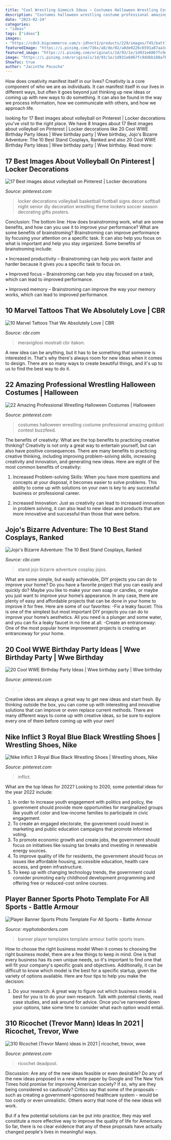 ```yaml
---
title: "Cool Wrestling Gimmick Ideas ~ Costumes Halloween Wrestling Costume Professional Amazing Goldust Contest Buzzfeed"
description: "Costumes halloween wrestling costume professional amazing goldust contest buzzfeed"
date: "2023-02-24"
categories:
- "ideas"
tags: ["ideas"]
images:
- "https://cdn3.bigcommerce.com/s-jdhnct1/products/229/images/745/battle_armour_48x72_banner__24849.1446754603.500.625.jpg?c=2"
featuredImage: "https://i.pinimg.com/736x/a8/de/02/a8de0226c6591a87aa3c4e1a03f75334--wrestling-shoes-royal-blue.jpg"
featured_image: "https://i.pinimg.com/originals/1d/93/1e/1d931e6067fc9ddbb188a7b6e3aab0ec.jpg"
image: "https://i.pinimg.com/originals/1d/93/1e/1d931e6067fc9ddbb188a7b6e3aab0ec.jpg"
ShowToc: true
author: "Jacinthe Pacocha"
---
```



How does creativity manifest itself in our lives?
Creativity is a core component of who we are as individuals. It can manifest itself in our lives in different ways, but often it goes beyond just thinking up new ideas or coming up with new ways to do something. It can also be found in the way we process information, how we communicate with others, and how we approach life.

	

		
looking for 17 Best images about volleyball on Pinterest | Locker decorations you've visit to the right place. We have 8 Images about 17 Best images about volleyball on Pinterest | Locker decorations like 20 Cool WWE Birthday Party Ideas | Wwe birthday party | Wwe birthday, Jojo&#039;s Bizarre Adventure: The 10 Best Stand Cosplays, Ranked and also 20 Cool WWE Birthday Party Ideas | Wwe birthday party | Wwe birthday. Read more:
		
    
## 17 Best Images About Volleyball On Pinterest | Locker Decorations

<img loading=lazy src="https://s-media-cache-ak0.pinimg.com/736x/b0/b7/cb/b0b7cb5fb8e8ac01feea016aaed71fcd.jpg" onerror="this.onerror=null;this.src='https://tse3.mm.bing.net/th?id=OIP.FZolhzndF1iAFokCBe7sIgHaJ3&amp;pid=15.1';" alt="17 Best images about volleyball on Pinterest | Locker decorations">

_Source: pinterest.com_

>locker decorations volleyball basketball football signs decor softball night senior diy decoration wrestling theme lockers soccer season decorating gifts posters. 

	

Conclusion: The bottom line: How does brainstroming work, what are some benefits, and how can you use it to improve your performance?
What are some benefits of brainstroming?
Brainstroming can improve performance by focusing your attention on a specific task. It can also help you focus on what is important and help you stay organized. Some benefits of brainstroming include:

• Increased productivity – Brainstroming can help you work faster and harder because it gives you a specific task to focus on.

• Improved focus – Brainstroming can help you stay focused on a task, which can lead to improved performance.

• Improved memory – Brainstroming can improve the way your memory works, which can lead to improved performance.

    
## 10 Marvel Tattoos That We Absolutely Love | CBR

<img loading=lazy src="https://static1.cbrimages.com/wordpress/wp-content/uploads/2020/03/Webp.net-resizeimage-46.jpg" onerror="this.onerror=null;this.src='https://tse3.mm.bing.net/th?id=OIP._JKeBio_oopi_Pcm_AIiBgHaD5&amp;pid=15.1';" alt="10 Marvel Tattoos That We Absolutely Love | CBR">

_Source: cbr.com_

>meravigliosi mostrati cbr itakon. 

	

A new idea can be anything, but it has to be something that someone is interested in. That's why there's always room for new ideas when it comes to design. There are so many ways to create beautiful things, and it's up to us to find the best way to do it.

    
## 22 Amazing Professional Wrestling Halloween Costumes | Halloween

<img loading=lazy src="https://i.pinimg.com/originals/d1/61/6c/d1616cea77f5f7b79d16330c86f369c4.jpg" onerror="this.onerror=null;this.src='https://tse2.mm.bing.net/th?id=OIP.1Vnzf1kPaRrdMbGUK7gKlgHaJ3&amp;pid=15.1';" alt="22 Amazing Professional Wrestling Halloween Costumes | Halloween">

_Source: pinterest.com_

>costumes halloween wrestling costume professional amazing goldust contest buzzfeed. 

	

The benefits of creativity: What are the top benefits to practicing creative thinking?
Creativity is not only a great way to entertain yourself, but can also have positive consequences. There are many benefits to practicing creative thinking, including improving problem-solving skills, increasing creativity and innovation, and generating new ideas. Here are eight of the most common benefits of creativity:
1. Increased Problem-solving Skills: When you have more questions and concepts at your disposal, it becomes easier to solve problems. This ability to come up with solutions on your own is key to any successful business or professional career.

2. increased Innovation: Just as creativity can lead to increased innovation in problem solving, it can also lead to new ideas and products that are more innovative and successful than those that were before.

    
## Jojo&#039;s Bizarre Adventure: The 10 Best Stand Cosplays, Ranked

<img loading=lazy src="https://static3.cbrimages.com/wordpress/wp-content/uploads/2020/04/jojo-stand-cosplay-featured-image.jpg" onerror="this.onerror=null;this.src='https://tse1.mm.bing.net/th?id=OIP.qyEaCe1Wxb83u6mpa64YKgHaD5&amp;pid=15.1';" alt="Jojo&#039;s Bizarre Adventure: The 10 Best Stand Cosplays, Ranked">

_Source: cbr.com_

>stand jojo bizarre adventure cosplay jojos. 

	

What are some simple, but easily achievable, DIY projects you can do to improve your home?
Do you have a favorite project that you can easily and quickly do? Maybe you like to make your own soap or candles, or maybe you just want to improve your home’s appearance. In any case, there are plenty of easy and affordable projects that can be done in your home to improve it for free. Here are some of our favorites: 
-Fix a leaky faucet: This is one of the simplest but most important DIY projects you can do to improve your home’s aesthetics. All you need is a plunger and some water, and you can fix a leaky faucet in no time at all. 
-Create an entranceway: One of the most popular home improvement projects is creating an entranceway for your home.

    
## 20 Cool WWE Birthday Party Ideas | Wwe Birthday Party | Wwe Birthday

<img loading=lazy src="https://i.pinimg.com/originals/1d/93/1e/1d931e6067fc9ddbb188a7b6e3aab0ec.jpg" onerror="this.onerror=null;this.src='https://tse1.mm.bing.net/th?id=OIP.fxPSZk98RFcp1lJKEsRMRAHaJ4&amp;pid=15.1';" alt="20 Cool WWE Birthday Party Ideas | Wwe birthday party | Wwe birthday">

_Source: pinterest.com_

>. 

	

Creative ideas are always a great way to get new ideas and start fresh. By thinking outside the box, you can come up with interesting and innovative solutions that can improve or even replace current methods. There are many different ways to come up with creative ideas, so be sure to explore every one of them before coming up with your own!

    
## Nike Inflict 3 Royal Blue Black Wrestling Shoes | Wrestling Shoes, Nike

<img loading=lazy src="https://i.pinimg.com/736x/a8/de/02/a8de0226c6591a87aa3c4e1a03f75334--wrestling-shoes-royal-blue.jpg" onerror="this.onerror=null;this.src='https://tse3.mm.bing.net/th?id=OIP.Y_cIgPM7ERQIGZ6jZe1o5gAAAA&amp;pid=15.1';" alt="Nike Inflict 3 Royal Blue Black Wrestling Shoes | Wrestling shoes, Nike">

_Source: pinterest.com_

>inflict. 

	

What are the top Ideas for 2022?
Looking to 2020, some potential ideas for the year 2022 include: 
1) In order to increase youth engagement with politics and policy, the government should provide more opportunities for marginalized groups like youth of color and low-income families to participate in civic engagement. 
2) To create an engaged electorate, the government could invest in marketing and public education campaigns that promote informed voting. 
3) To promote economic growth and create jobs, the government should focus on initiatives like issuing tax breaks and investing in renewable energy sources. 
4) To improve quality of life for residents, the government should focus on issues like affordable housing, accessible education, health care access, and green infrastructure. 
5) To keep up with changing technology trends, the government could consider promoting early childhood development programming and offering free or reduced-cost online courses.

    
## Player Banner Sports Photo Template For All Sports - Battle Armour

<img loading=lazy src="https://cdn3.bigcommerce.com/s-jdhnct1/products/229/images/745/battle_armour_48x72_banner__24849.1446754603.500.625.jpg?c=2" onerror="this.onerror=null;this.src='https://tse4.mm.bing.net/th?id=OIP.Mg8tddBCKqgkD3_NE4N3HAAAAA&amp;pid=15.1';" alt="Player Banner Sports Photo Template For All Sports - Battle Armour">

_Source: myphotoborders.com_

>banner player templates template armour battle sports team. 

	

How to choose the right business model
When it comes to choosing the right business model, there are a few things to keep in mind. One is that every business has its own unique needs, so it's important to find one that will fit your company's specific goals and objectives. Additionally, it can be difficult to know which model is the best for a specific startup, given the variety of options available. Here are four tips to help you make the decision: 
1) Do your research: A great way to figure out which business model is best for you is to do your own research. Talk with potential clients, read case studies, and ask around for advice. Once you've narrowed down your options, take some time to consider what each option would entail.

    
## 310 Ricochet (Trevor Mann) Ideas In 2021 | Ricochet, Trevor, Wwe

<img loading=lazy src="https://i.pinimg.com/474x/64/64/12/6464129a574c3e4c81550cd8aea7f80b.jpg" onerror="this.onerror=null;this.src='https://tse3.mm.bing.net/th?id=OIP.BTRzXGHuqXhEmgr4CC5iXwAAAA&amp;pid=15.1';" alt="310 Ricochet (Trevor Mann) ideas in 2021 | ricochet, trevor, wwe">

_Source: pinterest.com_

>ricochet deadpool. 

	

Discussion: Are any of the new ideas feasible or even desirable?
Do any of the new ideas proposed in a new white paper by Google and The New York Times hold promise for improving American society? If so, why are they being considered so cautiously?
Critics say that some of the proposals - such as creating a government-sponsored healthcare system - would be too costly or even unrealistic. Others worry that none of the new ideas will work.

But if a few potential solutions can be put into practice, they may well constitute a more effective way to improve the quality of life for Americans. So far, there is no clear evidence that any of these proposals have actually changed people's lives in meaningful ways.


